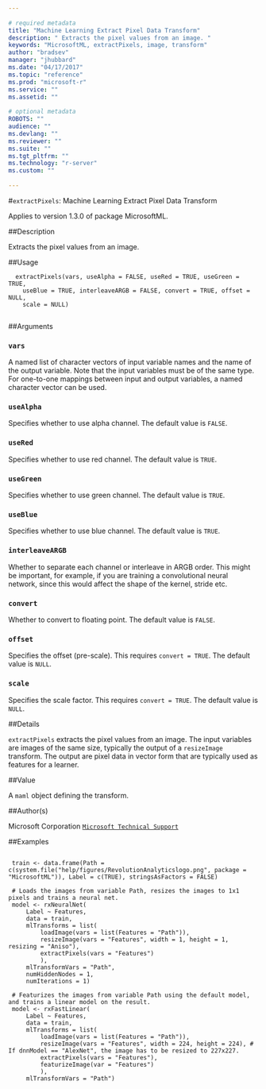 ```yaml
--- 
 
# required metadata 
title: "Machine Learning Extract Pixel Data Transform" 
description: " Extracts the pixel values from an image. " 
keywords: "MicrosoftML, extractPixels, image, transform" 
author: "bradsev" 
manager: "jhubbard" 
ms.date: "04/17/2017" 
ms.topic: "reference" 
ms.prod: "microsoft-r" 
ms.service: "" 
ms.assetid: "" 
 
# optional metadata 
ROBOTS: "" 
audience: "" 
ms.devlang: "" 
ms.reviewer: "" 
ms.suite: "" 
ms.tgt_pltfrm: "" 
ms.technology: "r-server" 
ms.custom: "" 
 
--- 
```

 
 
 
 
 #`extractPixels`: Machine Learning Extract Pixel Data Transform

 Applies to version 1.3.0 of package MicrosoftML.
 
 ##Description
 
Extracts the pixel values from an image.
 
 
 ##Usage

```   
  extractPixels(vars, useAlpha = FALSE, useRed = TRUE, useGreen = TRUE,
    useBlue = TRUE, interleaveARGB = FALSE, convert = TRUE, offset = NULL,
    scale = NULL)
 
```
 
 ##Arguments

   
  
 ### `vars`
 A named list of character vectors of input variable names and the name of the output variable. Note that the input variables must be of the same type. For one-to-one mappings between input and output variables, a named character vector can be used. 
  
  
  
 ### `useAlpha`
 Specifies whether to use alpha channel. The default value is `FALSE`. 
  
  
  
 ### `useRed`
 Specifies whether to use red channel. The default value is `TRUE`. 
  
  
  
 ### `useGreen`
 Specifies whether to use green channel. The default value is `TRUE`. 
  
  
  
 ### `useBlue`
 Specifies whether to use blue channel. The default value is `TRUE`. 
  
  
  
 ### `interleaveARGB`
 Whether to separate each channel or interleave in ARGB order. This might be important, for example, if you are training a convolutional neural network, since this would affect the shape of the kernel, stride etc. 
  
  
  
 ### `convert`
 Whether to convert to floating point. The default value is `FALSE`. 
  
  
  
 ### `offset`
 Specifies the offset (pre-scale). This requires `convert = TRUE`.  The default value is `NULL`. 
  
  
  
 ### `scale`
 Specifies the scale factor. This requires `convert = TRUE`.  The default value is `NULL`. 
  
 
 
 ##Details
 
`extractPixels` extracts the pixel values from an image. The input variables
 are images of the same size, typically the output of a `resizeImage` transform. The
 output are pixel data in vector form that are typically used as features for a learner.
 
 
 ##Value
 
A `maml` object defining the transform.
 
 ##Author(s)
 
Microsoft Corporation [`Microsoft Technical Support`](https://go.microsoft.com/fwlink/?LinkID=698556&clcid=0x409)

 
 
 ##Examples

 ```
   
  train <- data.frame(Path = c(system.file("help/figures/RevolutionAnalyticslogo.png", package = "MicrosoftML")), Label = c(TRUE), stringsAsFactors = FALSE)
  
  # Loads the images from variable Path, resizes the images to 1x1 pixels and trains a neural net.
  model <- rxNeuralNet(
      Label ~ Features,
      data = train,
      mlTransforms = list(
          loadImage(vars = list(Features = "Path")),
          resizeImage(vars = "Features", width = 1, height = 1, resizing = "Aniso"),
          extractPixels(vars = "Features")
          ),
      mlTransformVars = "Path",
      numHiddenNodes = 1,
      numIterations = 1)
  
  # Featurizes the images from variable Path using the default model, and trains a linear model on the result.
  model <- rxFastLinear(
      Label ~ Features,
      data = train,
      mlTransforms = list(
          loadImage(vars = list(Features = "Path")),
          resizeImage(vars = "Features", width = 224, height = 224), # If dnnModel == "AlexNet", the image has to be resized to 227x227.
          extractPixels(vars = "Features"),
          featurizeImage(var = "Features")
          ),
      mlTransformVars = "Path")
 
```
 
 
 
